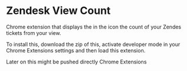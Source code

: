 # Zendesk View Count
Chrome extension that displays the in the icon the count of your Zendes tickets from your view.

To install this, download the zip of this, activate developer mode in your Chrome Extensions settings and then load this extension.

Later on this might be pushed directly Chrome Extensions
